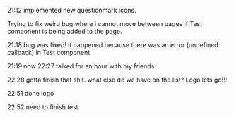 21:12 implemented new questionmark icons.

Trying to fix weird bug where i cannot move between pages if Test component is being added to the page.

21:18 bug was fixed! it happened because there was an error (undefined callback) in Test component

21:19 now
22:27 talked for an hour with my friends

22:28 gotta finish that shit. what else do we have on the list? Logo lets go!!!

22:51 done logo

22:52 need to finish test
